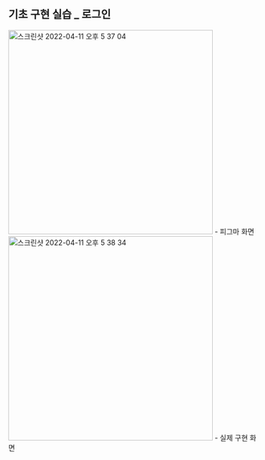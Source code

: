 ## 기초 구현 실습 _ 로그인
<img width="407" alt="스크린샷 2022-04-11 오후 5 37 04" src="https://user-images.githubusercontent.com/78894678/162697815-e15b433d-ae76-4d8f-a441-0b32e456b000.png">
- 피그마 화면

<img width="407" alt="스크린샷 2022-04-11 오후 5 38 34" src="https://user-images.githubusercontent.com/78894678/162698123-7deb3e0c-4f77-475e-adce-02b71c397492.png">
- 실제 구현 화면

